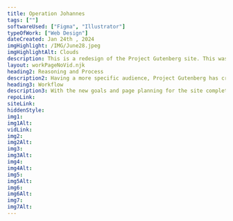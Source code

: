 ```yaml
---
title: Operation Johannes
tags: [""]
softwareUsed: ["Figma", "Illustrator"]
typeOfWork: ["Web Design"]
dateCreated: Jan 24th , 2024
imgHighlight: /IMG/June28.jpeg
imgHighlightAlt: Clouds
description: This is a redesign of the Project Gutenberg site. This was an exercise in creating cohesive art direction and considering what could be improved in an existing design system. Through research and careful consideration, this redesign was born!
layout: workPageNoVid.njk
heading2: Reasoning and Process
description2: Having a more specific audience, Project Gutenberg has created a working site that lacks the feel of a digital reading space. Considering existing site navigation, logos, imagery, colours, audience, and content I developed an art direction and made a few design samples. Through iteration, I found a style that I felt suited the site, making it more appealing and pleasurable to engage or interact with.
heading3: Workflow
description3: With the new goals and page planning for the site completed, I began creating block outs for different page layouts. After this I created custom icons, created a few design samples, then began the entire redesign with all the new assets.
repoLink:
siteLink:
hiddenStyle: 
img1: 
img1Alt:
vidLink:
img2: 
img2Alt: 
img3: 
img3Alt: 
img4: 
img4Alt: 
img5: 
img5Alt: 
img6: 
img6Alt: 
img7: 
img7Alt: 
---
```


